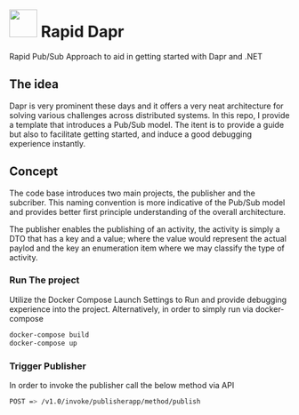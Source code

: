 <h1>
<img src="https://dapr.io/images/dapr.svg" width="50px">
Rapid Dapr
</h1>


Rapid Pub/Sub Approach to aid in getting started with Dapr and .NET

## The idea

Dapr is very prominent these days and it offers a very neat architecture for solving various challenges across 
distributed systems. In this repo, I provide a template that introduces a Pub/Sub model. The itent is to provide a guide but also to facilitate 
 getting started, and induce a good debugging experience instantly.

## Concept 
The code base introduces two main projects, the publisher and the subcriber. This naming convention is more
indicative of the Pub/Sub model and provides better first principle understanding of the overall architecture.

The publisher enables the publishing of an activity, the activity is simply a DTO that has a key and a value; 
where the value would represent the actual paylod and the key an enumeration item where we may classify the type of activity.

### Run The project

Utilize the Docker Compose Launch Settings to Run and provide debugging experience into the project.
Alternatively, in order to simply run via docker-compose 

```bash
docker-compose build
docker-compose up
```

### Trigger Publisher
In order to invoke the publisher call the below method via API

```bash
POST => /v1.0/invoke/publisherapp/method/publish
```

